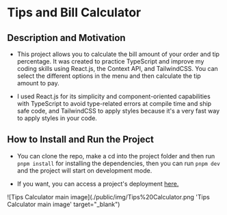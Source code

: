 # Tips and Bill Calculator

## Description and Motivation

- This project allows you to calculate the bill amount of your order and tip percentage. It was created to practice TypeScript and improve my coding skills using React.js, the Context API, and TailwindCSS. You can select the different options in the menu and then calculate the tip amount to pay.

- I used React.js for its simplicity and component-oriented capabilities with TypeScript to avoid type-related errors at compile time and ship safe code, and TailwindCSS to apply styles because it's a very fast way to apply styles in your code.

## How to Install and Run the Project

- You can clone the repo, make a cd into the project folder and then run `pnpm install` for installing the dependencies, then you can run `pnpm dev` and the project will start on development mode.

- If you want, you can access a project's deployment [here.](https://tips-calulator-1eyx.vercel.app/)

![Tips Calculator main image](./public/img/Tips%20Calculator.png 'Tips Calculator main image' target="_blank")
